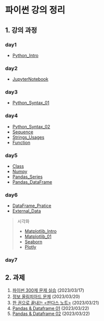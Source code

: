 # 파이썬 강의 정리

## 1. 강의 과정

### day1
* [Python_Intro](Python_Intro.ipynb)
### day2
* [JupyterNotebook](JupyterNotebook.ipynb)
### day3
* [Python_Syntax_01](Python_Syntax_01.ipynb)
### day4
* [Python_Syntax_02](Python_Syntax_02.ipynb)
* [Sequence](Sequence.ipynb)
* [Strings_Usages](Strings_Usages.ipynb)
* [Function](Function.ipynb)
### day5
* [Class](Class.ipynb)
* [Numpy](Numpy.ipynb)
* [Pandas_Series](Pandas_Series.ipynb)
* [Pandas_DataFrame](Pandas_DataFrame.ipynb)

### day6
* [DataFrame_Pratice](DataFrame_Pratice.ipynb)
* [External_Data](External_Data.ipynb)

> 시각화
> - [Matplotlib_Intro](Matplotlib_Intro.ipynb)
> - [Matplotlib_01](Matplotlib_01.ipynb)
> - [Seaborn](Seaborn.ipynb)
> - [Plotly](Plotly.ipynb)


### day7


## 2. 과제
1. [파이썬 300제 문제 실습](20230317_과제.ipynb) (2023/03/17)
2. [정보 올림피아드 문제](20230320_과제.ipynb) (2023/03/20)
3. [한 권으로 끝내는 <판다스 노트>](20230321_과제.ipynb) (2023/03/21)
4. [Pandas & Dataframe 01](code/20230322_과제1.ipynb) (2023/03/22)
5. [Pandas & Dataframe 02](20230322_과제2.ipynb) (2023/03/22)
